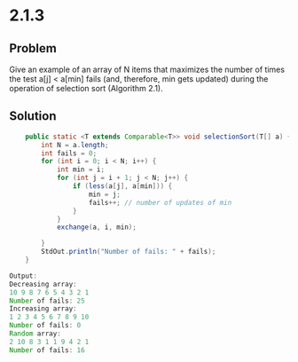 # 2.1.3

## Problem

Give an example of an array of N items that maximizes the number of times the test a[j] < a[min] fails (and, therefore, min gets updated) during the operation of selection sort (Algorithm 2.1).

## Solution

```java
    public static <T extends Comparable<T>> void selectionSort(T[] a) {
        int N = a.length;
        int fails = 0;
        for (int i = 0; i < N; i++) {
            int min = i;
            for (int j = i + 1; j < N; j++) {
                if (less(a[j], a[min])) {
                    min = j;
                    fails++; // number of updates of min
                }
            }
            exchange(a, i, min);

        }
        StdOut.println("Number of fails: " + fails);
    }
```

```java
Output:
Decreasing array:
10 9 8 7 6 5 4 3 2 1
Number of fails: 25
Increasing array:
1 2 3 4 5 6 7 8 9 10
Number of fails: 0
Random array:
2 10 8 3 1 1 9 4 2 1
Number of fails: 16
```
